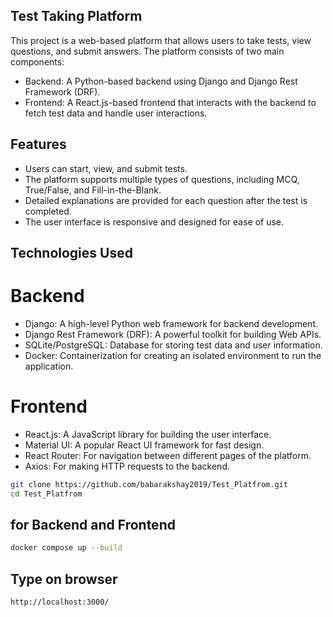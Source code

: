## Test Taking Platform
This project is a web-based platform that allows users to take tests, view questions, and submit answers. The platform consists of two main components:

- Backend: A Python-based backend using Django and Django Rest Framework (DRF).
- Frontend: A React.js-based frontend that interacts with the backend to fetch test data and handle user interactions.

 ## Features
- Users can start, view, and submit tests.
- The platform supports multiple types of questions, including MCQ, True/False, and Fill-in-the-Blank.
- Detailed explanations are provided for each question after the test is completed.
- The user interface is responsive and designed for ease of use.
## Technologies Used
# Backend
- Django: A high-level Python web framework for backend development.
- Django Rest Framework (DRF): A powerful toolkit for building Web APIs.
- SQLite/PostgreSQL: Database for storing test data and user information.
- Docker: Containerization for creating an isolated environment to run the application.
# Frontend
- React.js: A JavaScript library for building the user interface.
- Material UI: A popular React UI framework for fast design.
- React Router: For navigation between different pages of the platform.
- Axios: For making HTTP requests to the backend.

``` bash
git clone https://github.com/babarakshay2019/Test_Platfrom.git
cd Test_Platfrom
```
## for Backend and Frontend
```bash
docker compose up --build
```
## Type on browser 
```bash
http://localhost:3000/
```
